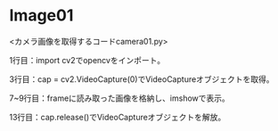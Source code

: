 # Image01
<カメラ画像を取得するコードcamera01.py>


1行目：import cv2でopencvをインポート。

3行目：cap = cv2.VideoCapture(0)でVideoCaptureオブジェクトを取得。

7~9行目：frameに読み取った画像を格納し、imshowで表示。

13行目：cap.release()でVideoCaptureオブジェクトを解放。
